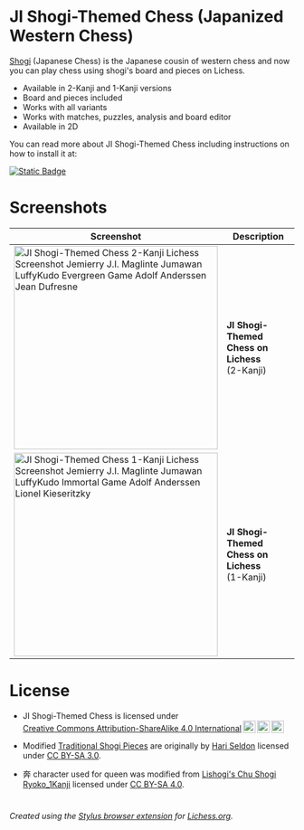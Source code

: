 # JI Shogi-Themed Chess (Japanized Western Chess)

[Shogi](https://en.wikipedia.org/wiki/Shogi) (Japanese Chess) is the Japanese cousin of western chess and now you can play chess using shogi's board and pieces on Lichess. 

- Available in 2-Kanji and 1-Kanji versions
- Board and pieces included
- Works with all variants
- Works with matches, puzzles, analysis and board editor
- Available in 2D

You can read more about JI Shogi-Themed Chess including instructions on how to install it at:

[![Static Badge](https://img.shields.io/badge/JI-Shogi--Themed_Chess-blue)](https://luffykudo.wordpress.com/2021/04/28/shogi-themed-chess-japanized-western-chess/)

# Screenshots
| Screenshot | Description |
|---|---|
| <img src="https://luffykudo.wordpress.com/wp-content/uploads/2024/07/lichess-2-kanji-screenshot.png" alt="JI Shogi-Themed Chess 2-Kanji Lichess Screenshot Jemierry J.I. Maglinte Jumawan LuffyKudo Evergreen Game Adolf Anderssen Jean Dufresne" width="360"/> | **JI Shogi-Themed Chess on Lichess** <br> (2-Kanji) |
| <img src="https://luffykudo.wordpress.com/wp-content/uploads/2024/07/lichess-1-kanji-screenshot.png" alt="JI Shogi-Themed Chess 1-Kanji Lichess Screenshot Jemierry J.I. Maglinte Jumawan LuffyKudo Immortal Game Adolf Anderssen Lionel Kieseritzky" width="360"/> | **JI Shogi-Themed Chess on Lichess** <br> (1-Kanji) |

# License
- <p xmlns:cc="http://creativecommons.org/ns#" >JI Shogi-Themed Chess is licensed under <a href="https://creativecommons.org/licenses/by-sa/4.0/?ref=chooser-v1" target="_blank" rel="license noopener noreferrer" style="display:inline-block;">Creative Commons Attribution-ShareAlike 4.0 International<img style="height:22px!important;margin-left:3px;vertical-align:text-bottom;" src="https://mirrors.creativecommons.org/presskit/icons/cc.svg?ref=chooser-v1" alt=""><img style="height:22px!important;margin-left:3px;vertical-align:text-bottom;" src="https://mirrors.creativecommons.org/presskit/icons/by.svg?ref=chooser-v1" alt=""><img style="height:22px!important;margin-left:3px;vertical-align:text-bottom;" src="https://mirrors.creativecommons.org/presskit/icons/sa.svg?ref=chooser-v1" alt=""></a></p>

- Modified [Traditional Shogi Pieces](https://commons.wikimedia.org/wiki/Category:SVG_traditional_shogi_pieces) are originally by [Hari Seldon](https://commons.wikimedia.org/wiki/User:Hari_Seldon) licensed under [CC BY-SA 3.0](https://creativecommons.org/licenses/by-sa/3.0/deed.en).

- 奔 character used for queen was modified from [Lishogi's Chu Shogi Ryoko_1Kanji](https://github.com/WandererXII/lishogi/blob/master/public/piece/Chu_Ryoko_1Kanji/0_QUEEN.svg) licensed under [CC BY-SA 4.0](https://creativecommons.org/licenses/by-sa/4.0/).

# 
*Created using the [Stylus browser extension](https://add0n.com/stylus.html) for [Lichess.org](https://lichess.org).*
